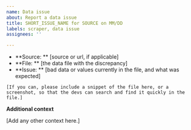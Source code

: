 ```yaml
---
name: Data issue
about: Report a data issue
title: SHORT_ISSUE_NAME for SOURCE on MM/DD
labels: scraper, data issue
assignees: ''

---
```


* **Source: ** [source or url, if applicable]
* **File: ** [the data file with the discrepancy]
* **Issue: ** [bad data or values currently in the file, and what was expected]

```
[If you can, please include a snippet of the file here, or a screenshot, so that the devs can search and find it quickly in the file.]
```

**Additional context**

[Add any other context here.]


<!--- Delete any section that doesn't apply.  Thank you! -->

